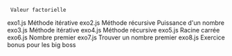      Valeur factorielle
exo1.js  Méthode itérative
exo2.js  Méthode récursive
     Puissance d'un nombre
exo3.js Méthode itérative
exo4.js Méthode récursive
exo5.js  Racine carrée
exo6.js Nombre premier
exo7.js  Trouver un nombre premier
exo8.js Exercice bonus pour les big boss
